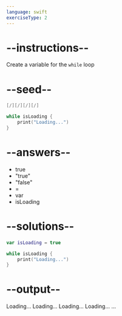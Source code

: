 ```yaml
---
language: swift
exerciseType: 2
---
```


# --instructions--

Create a variable for the `while` loop

# --seed--

```swift
[/][/][/][/]

while isLoading {
    print("Loading...")
}
```

# --answers--

- true
- "true"
- "false"
-  = 
- var 
- isLoading

# --solutions--

```swift
var isLoading = true

while isLoading {
    print("Loading...")
}
```

# --output--

Loading...
Loading...
Loading...
Loading...
...
